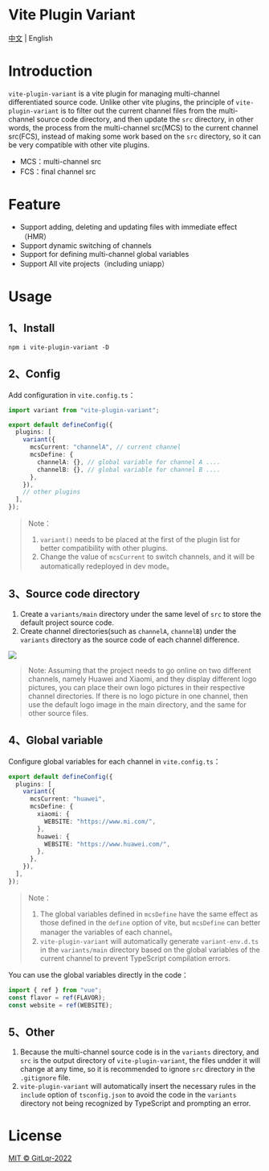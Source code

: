 # Vite Plugin Variant

[中文](README.zh-CN.md) | English

# Introduction

`vite-plugin-variant` is a vite plugin for managing multi-channel differentiated source code. Unlike other vite plugins, the principle of `vite-plugin-variant` is to filter out the current channel files from the multi-channel source code directory, and then update the `src` directory, in other words, the process from the multi-channel src(MCS) to the current channel src(FCS), instead of making some work based on the `src` directory, so it can be very compatible with other vite plugins.

- MCS：multi-channel src
- FCS：final channel src

# Feature

- Support adding, deleting and updating files with immediate effect（HMR）
- Support dynamic switching of channels
- Support for defining multi-channel global variables
- Support All vite projects（including uniapp）

# Usage

## 1、Install

```shell
npm i vite-plugin-variant -D
```

## 2、Config

Add configuration in `vite.config.ts`：

```ts
import variant from "vite-plugin-variant";

export default defineConfig({
  plugins: [
    variant({
      mcsCurrent: "channelA", // current channel
      mcsDefine: {
        channelA: {}, // global variable for channel A ....
        channelB: {}, // global variable for channel B ....
      },
    }),
    // other plugins
  ],
});
```

> Note：
>
> 1. `variant()` needs to be placed at the first of the plugin list for better compatibility with other plugins.
> 2. Change the value of `mcsCurrent` to switch channels, and it will be automatically redeployed in dev mode。

## 3、Source code directory

1. Create a `variants/main` directory under the same level of `src` to store the default project source code.
2. Create channel directories(such as `channelA`, `channelB`) under the `variants` directory as the source code of each channel difference.

![](https://cdn.jsdelivr.net/gh/FullStackAction/PicBed@resource20220417121922/image/202211061334517.png)

> Note: Assuming that the project needs to go online on two different channels, namely Huawei and Xiaomi, and they display different logo pictures, you can place their own logo pictures in their respective channel directories. If there is no logo picture in one channel, then use the default logo image in the main directory, and the same for other source files.

## 4、Global variable

Configure global variables for each channel in `vite.config.ts`：

```ts
export default defineConfig({
  plugins: [
    variant({
      mcsCurrent: "huawei",
      mcsDefine: {
        xiaomi: {
          WEBSITE: "https://www.mi.com/",
        },
        huawei: {
          WEBSITE: "https://www.huawei.com/",
        },
      },
    }),
  ],
});
```

> Note：
>
> 1. The global variables defined in `mcsDefine` have the same effect as those defined in the `define` option of vite, but `mcsDefine` can better manager the variables of each channel。
> 2. `vite-plugin-variant` will automatically generate `variant-env.d.ts` in the `variants/main` directory based on the global variables of the current channel to prevent TypeScript compilation errors.

You can use the global variables directly in the code：

```ts
import { ref } from "vue";
const flavor = ref(FLAVOR);
const website = ref(WEBSITE);
```

## 5、Other

1. Because the multi-channel source code is in the `variants` directory, and `src` is the output directory of `vite-plugin-variant`, the files undder it will change at any time, so it is recommended to ignore `src` directory in the `.gitignore` file.
2. `vite-plugin-variant` will automatically insert the necessary rules in the `include` option of `tsconfig.json` to avoid the code in the `variants` directory not being recognized by TypeScript and prompting an error.

# License

[MIT © GitLqr-2022](LICENSE)
